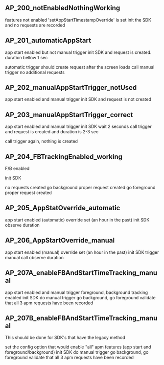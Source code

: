 

## AP_200_notEnabledNothingWorking
features not enabled 
'setAppStartTimestampOverride' is set
init the SDK and no requests are recorded

## AP_201_automaticAppStart
app start enabled but not manual trigger
init SDK and request is created. duration bellow 1 sec

automatic trigger should create request after the screen loads
call manual trigger
no additional requests


## AP_202_manualAppStartTrigger_notUsed
app start enabled and manual trigger
init SDK and request is not created

## AP_203_manualAppStartTrigger_correct
app start enabled and manual trigger
init SDK
wait 2 seconds
call trigger and request is created and duration is 2-3 sec

call trigger again, nothing is created


## AP_204_FBTrackingEnabled_working
F/B enabled

init SDK

no requests created
go background
proper request created
go foreground
proper  request created

## AP_205_AppStatOverride_automatic
app start enabled (automatic)
override set (an hour in the past)
init SDK
observe duration

## AP_206_AppStartOverride_manual
app start enabled (manual)
override set (an hour in the past)
init SDK
trigger manual call
observe duration

## AP_207A_enableFBAndStartTimeTracking_manual
app start enabled and manual trigger
foreground, background tracking enabled
init SDK
do manual trigger 
go background, go foreground
validate that all 3 apm requests have been recorded


## AP_207B_enableFBAndStartTimeTracking_manual
This should be done for SDK's that have the legacy method

set the config option that would enable "all" apm features (app start and foreground/background)
init SDK
do manual trigger 
go background, go foreground
validate that all 3 apm requests have been recorded